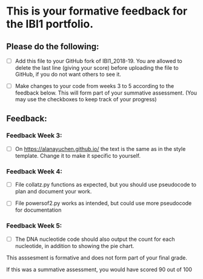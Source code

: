 # This is your formative feedback for the IBI1 portfolio.


## Please do the following:

- [ ] Add this file to your GitHub fork of IBI1_2018-19. You are allowed to delete the last line (giving your score) before uploading the file to GitHub, if you do not want others to see it. 
- [ ] Make changes to your code from weeks 3 to 5 according to the feedback below. This will form part of your summative assessment. (You may use the checkboxes to keep track of your progress) 


## Feedback:


### Feedback Week 3:


- [ ] On https://alanayuchen.github.io/ the text is the same as in the style template. Change it to make it specific to yourself.

















### Feedback Week 4:








- [ ] File collatz.py functions as expected, but you should use pseudocode to plan and document your work.






- [ ] File powersof2.py works as intended, but could use more pseudocode for documentation




### Feedback Week 5:



- [ ] The DNA nucleotide code should also output the count for each nucleotide, in addition to showing the pie chart.





This asssesment is formative and does not form part of your final grade. 

If this was a summative assessment, you would have scored 90 out of 100











